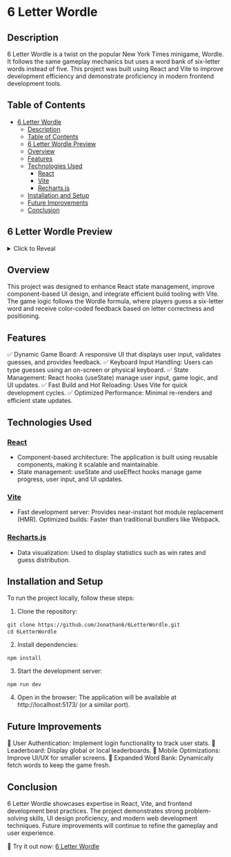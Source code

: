 # 6 Letter Wordle

## Description

6 Letter Wordle is a twist on the popular New York Times minigame, Wordle. It follows the same gameplay mechanics but uses a word bank of six-letter words instead of five. This project was built using React and Vite to improve development efficiency and demonstrate proficiency in modern frontend development tools.


## Table of Contents
- [6 Letter Wordle](#6-letter-wordle)
  - [Description](#description)
  - [Table of Contents](#table-of-contents)
  - [6 Letter Wordle Preview](#6-letter-wordle-preview)
  - [Overview](#overview)
  - [Features](#features)
  - [Technologies Used](#technologies-used)
    - [React](#react)
    - [Vite](#vite)
    - [Recharts.js](#rechartsjs)
  - [Installation and Setup](#installation-and-setup)
  - [Future Improvements](#future-improvements)
  - [Conclusion](#conclusion)


## 6 Letter Wordle Preview

<details>
<summary>Click to Reveal</summary>

[![Screenshot of 6 Letter Wordle Application](public\SixLetterWordlePreview.jpg)](https://jonathan6.github.io/6LetterWordle/)
Click the preview to be redirected to the website!
</details>


## Overview

This project was designed to enhance React state management, improve component-based UI design, and integrate efficient build tooling with Vite. The game logic follows the Wordle formula, where players guess a six-letter word and receive color-coded feedback based on letter correctness and positioning.


## Features

✅ Dynamic Game Board: A responsive UI that displays user input, validates guesses, and provides feedback.
✅ Keyboard Input Handling: Users can type guesses using an on-screen or physical keyboard.
✅ State Management: React hooks (useState) manage user input, game logic, and UI updates.
✅ Fast Build and Hot Reloading: Uses Vite for quick development cycles.
✅ Optimized Performance: Minimal re-renders and efficient state updates.


## Technologies Used

### [React](https://react.dev/)

- Component-based architecture: The application is built using reusable components, making it scalable and maintainable.
- State management: useState and useEffect hooks manage game progress, user input, and UI updates.

### [Vite](https://vite.dev/)

- Fast development server: Provides near-instant hot module replacement (HMR).
Optimized builds: Faster than traditional bundlers like Webpack.

### [Recharts.js](https://recharts.org/en-US)

- Data visualization: Used to display statistics such as win rates and guess distribution.


## Installation and Setup
To run the project locally, follow these steps:

1. Clone the repository:
```
git clone https://github.com/Jonathan6/6LetterWordle.git  
cd 6LetterWordle
```

2. Install dependencies:
```
npm install  
```

3. Start the development server:
```
npm run dev  
```

4. Open in the browser:
The application will be available at http://localhost:5173/ (or a similar port).


## Future Improvements
🔹 User Authentication: Implement login functionality to track user stats.
🔹 Leaderboard: Display global or local leaderboards.
🔹 Mobile Optimizations: Improve UI/UX for smaller screens.
🔹 Expanded Word Bank: Dynamically fetch words to keep the game fresh.


## Conclusion
6 Letter Wordle showcases expertise in React, Vite, and frontend development best practices. The project demonstrates strong problem-solving skills, UI design proficiency, and modern web development techniques. Future improvements will continue to refine the gameplay and user experience.

🚀 Try it out now: [6 Letter Wordle](https://jonathan6.github.io/6LetterWordle/)